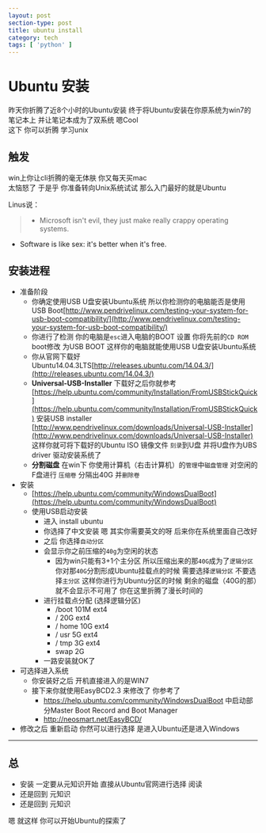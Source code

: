 ```yaml
---
layout: post
section-type: post
title: ubuntu install
category: tech
tags: [ 'python' ]
---
```


# Ubuntu 安装 #

昨天你折腾了近8个小时的Ubuntu安装 终于将Ubuntu安装在你原系统为win7的笔记本上 并让笔记本成为了双系统 嗯Cool   
这下 你可以折腾 学习unix

## 触发 ##

win上你让cli折腾的毫无体肤 你又每天买mac     
太恼怒了 于是乎 你准备转向Unix系统试试 那么入门最好的就是Ubuntu  

Linus说：

> - Microsoft isn't evil, they just make really crappy operating systems.  
- Software is like sex: it's better when it's free.

## 安装进程 ##

- 准备阶段
	- 你确定使用USB U盘安装Ubuntu系统 所以你检测你的电脑能否是使用USB Boot[http://www.pendrivelinux.com/testing-your-system-for-usb-boot-compatibility/](http://www.pendrivelinux.com/testing-your-system-for-usb-boot-compatibility/)
	- 你进行了检测 你的电脑是`esc`进入电脑的BOOT 设置 你将先前的`CD ROM` boot修改 为USB BOOT 这样你的电脑就能使用USB U盘安装Ubuntu系统
	- 你从官网下载好Ubuntu14.04.3LTS[http://releases.ubuntu.com/14.04.3/](http://releases.ubuntu.com/14.04.3/) 
	- **Universal-USB-Installer** 下载好之后你就参考[https://help.ubuntu.com/community/Installation/FromUSBStickQuick](https://help.ubuntu.com/community/Installation/FromUSBStickQuick) 安装USB installer [http://www.pendrivelinux.com/downloads/Universal-USB-Installer](http://www.pendrivelinux.com/downloads/Universal-USB-Installer) 这样你就可将下载好的Ubuntu ISO 镜像文件 `刻录`到U盘 并将U盘作为UBS driver 驱动安装系统了
	- **分割磁盘** 在win下 你使用计算机（右击计算机）的`管理`中`磁盘管理` 对空闲的F盘进行 `压缩卷` 分隔出40G 并`删除卷`
- 安装
	- [https://help.ubuntu.com/community/WindowsDualBoot](https://help.ubuntu.com/community/WindowsDualBoot)
	- 使用USB启动安装
		- 进入 install ubuntu
		- 你选择了中文安装 嗯 其实你需要英文的呀 后来你在系统里面自己改好
		- 之后 你选择`自动分区`
		- 会显示你之前压缩的`40g`为空闲的状态
			- 因为win只能有3+1个主分区 所以压缩出来的那`40G`成为了`逻辑分区` 你对那`40G`分割形成Ubuntu挂载点的时候 需要选择`逻辑分区` 不要选择`主分区` 这样你进行为Ubuntu分区的时候 剩余的磁盘（40G的那）就不会显示不可用了 你在这里折腾了漫长时间的
		- 进行挂载点分配 (选择逻辑分区)
			- /boot 101M ext4
			- / 20G ext4
			- / home 10G ext4
			- / usr 5G ext4
			- / tmp 3G ext4
			- swap 2G
		- 一路安装就OK了
- 可选择进入系统
	- 你安装好之后 开机直接进入的是WIN7 
	- 接下来你就使用EasyBCD2.3 来修改了 你参考了
		- https://help.ubuntu.com/community/WindowsDualBoot 中启动部分Master Boot Record and Boot Manager
		- http://neosmart.net/EasyBCD/
- 修改之后 重新启动 你然可以进行选择 是进入Ubuntu还是进入Windows

----------

## 总 ##

- 安装 一定要从元知识开始 直接从Ubuntu官网进行选择 阅读
- 还是回到 元知识
- 还是回到 元知识

嗯 就这样 你可以开始Ubuntu的探索了
